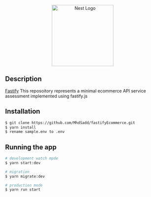 <p align="center">
  <a href="https://fastify.dev/" target="blank"><img src="https://chimis-storage-bucket.fra1.cdn.digitaloceanspaces.com/statics/fastify.png" width="200" alt="Nest Logo" /></a>
</p>

## Description

[Fastify](https://fastify.dev/) This reposoitory represents a minimal ecommerce API service assessment implemented using fastify.js

## Installation

```bash
$ git clone https://github.com/MhdSadd/fastifyEcommerce.git
$ yarn install
$ rename sample.env to .env
```

## Running the app

```bash
# development watch mpde
$ yarn start:dev

# migration
$ yarn migrate:dev

# production mode
$ yarn run start
```
